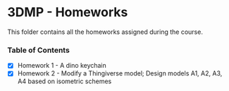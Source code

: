 # 3DMP - Homeworks
This folder contains all the homeworks assigned during the course.

### Table of Contents
- [x] Homework 1 - A dino keychain
- [x] Homework 2 - Modify a Thingiverse model; Design models A1, A2, A3, A4 based on isometric schemes
